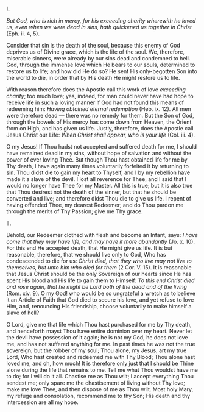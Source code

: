 
**I\.**

*But God, who is rich in mercy, for his exceeding charity wherewith he loved us, even when we were dead in sins, hath quickened us together in Christ* (Eph. ii. 4, 5).

Consider that sin is the death of the soul, because this enemy of God deprives us of Divine grace, which is the life of the soul. We, therefore, miserable sinners, were already by our sins dead and condemned to hell. God, through the immense love which He bears to our souls, determined to restore us to life; and how did He do so? He sent His only-begotten Son into the world to die, in order that by His death He might restore us to life.

With reason therefore does the Apostle call this work of love *exceeding charity*; too much love; yes, indeed, for man could never have had hope to receive life in such a loving manner if God had not found this means of redeeming him: *Having obtained eternal redemption* (Heb. ix. 12). All men were therefore dead — there was no remedy for them. But the Son of God, through the bowels of His mercy has come down from Heaven, the Orient from on High, and has given us life. Justly, therefore, does the Apostle call Jesus Christ our Life: *When Christ shall appear, who is your life* (Col. iii. 4).

O my Jesus! If Thou hadst not accepted and suffered death for me, I should have remained dead in my sins, without hope of salvation and without the power of ever loving Thee. But though Thou hast obtained life for me by Thy death, I have again many times voluntarily forfeited it by returning to sin. Thou didst die to gain my heart to Thyself, and I by my rebellion have made it a slave of the devil. I lost all reverence for Thee, and I said that I would no longer have Thee for my Master. All this is true; but it is also true that Thou desirest not the death of the sinner, but that he should be converted and live; and therefore didst Thou die to give us life. I repent of having offended Thee, my dearest Redeemer; and do Thou pardon me through the merits of Thy Passion; give me Thy grace.

**II\.**

Behold, our Redeemer clothed with flesh and become an Infant, says: *I have come that they may have life, and may have it more abundantly* (Jo. x. 10). For this end He accepted death, that He might give us life. It is but reasonable, therefore, that we should live only to God, Who has condescended to die for us: *Christ died, that they who live may not live to themselves, but unto him who died for them* (2 Cor. V. 15). It is reasonable that Jesus Christ should be the only Sovereign of our hearts since He has spent His blood and His life to gain them to Himself: *To this end Christ died and rose again, that he might be Lord both of the dead and of the living* (Rom. xiv. 9). O my God! who would be so ungrateful a wretch as to believe it an Article of Faith that God died to secure his love, and yet refuse to love Him, and, renouncing His friendship, choose voluntarily to make himself a slave of hell?

O Lord, give me that life which Thou hast purchased for me by Thy death, and henceforth mayst Thou have entire dominion over my heart. Never let the devil have possession of it again; he is not my God, he does not love me, and has not suffered anything for me. In past times he was not the true sovereign, but the robber of my soul; Thou alone, my Jesus, art my true Lord, Who hast created and redeemed me with Thy Blood; Thou alone hast loved me, and oh, how much! It is therefore only just that I should be Thine alone during the life that remains to me. Tell me what Thou wouldst have me to do; for I will do it all. Chastise me as Thou wilt; I accept everything Thou sendest me; only spare me the chastisement of living without Thy love; make me love Thee, and then dispose of me as Thou wilt. Most holy Mary, my refuge and consolation, recommend me to thy Son; His death and thy intercession are all my hope.

